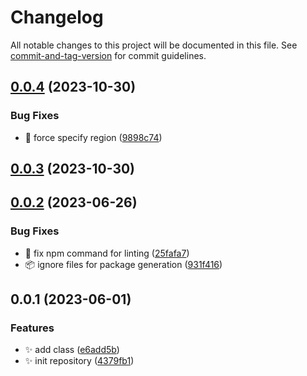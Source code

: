 # Changelog

All notable changes to this project will be documented in this file. See [commit-and-tag-version](https://github.com/absolute-version/commit-and-tag-version) for commit guidelines.

## [0.0.4](https://github.com/certible/superagent-aws-sign/compare/v0.0.3...v0.0.4) (2023-10-30)


### Bug Fixes

* :bug: force specify region ([9898c74](https://github.com/certible/superagent-aws-sign/commit/9898c7449399a2f8ccb852ab8343d021a97cb4a6))

## [0.0.3](https://github.com/certible/superagent-aws-sign/compare/v0.0.2...v0.0.3) (2023-10-30)

## [0.0.2](https://github.com/certible/superagent-aws-sign/compare/v0.0.1...v0.0.2) (2023-06-26)


### Bug Fixes

* :bug: fix npm command for linting ([25fafa7](https://github.com/certible/superagent-aws-sign/commit/25fafa7e0e42bfed3aea09b0797f97ad3b252074))
* :package: ignore files for package generation ([931f416](https://github.com/certible/superagent-aws-sign/commit/931f416fd38dfdbbd0c6b43562a51306a833f047))

## 0.0.1 (2023-06-01)


### Features

* :sparkles: add class ([e6add5b](https://github.com/certible/superagent-aws-sign/commit/e6add5b0916be968ec529e8b8d884bd5e0632fa1))
* :sparkles: init repository ([4379fb1](https://github.com/certible/superagent-aws-sign/commit/4379fb12784696b501dba9c49b84b5bd1cf02755))
